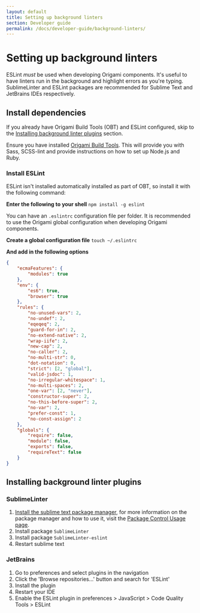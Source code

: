 ```yaml
---
layout: default
title: Setting up background linters
section: Developer guide
permalink: /docs/developer-guide/background-linters/
---
```


# Setting up background linters

ESLint *must* be used when developing Origami components. It's useful to have linters run in the background and highlight errors as you're typing. SublimeLinter and ESLint packages are recommended for Sublime Text and JetBrains IDEs respectively.

## Install dependencies

If you already have Origami Build Tools (OBT) and ESLint configured, skip to the [Installing background linter plugins](#Installing-background-linter-plugins) section.

Ensure you have installed [Origami Build Tools](https://www.npmjs.com/package/origami-build-tools). This will provide you with Sass, SCSS-lint and provide instructions on how to set up Node.js and Ruby. 

### Install ESLint

ESLint isn't installed automatically installed as part of OBT, so install it with the following command:

**Enter the following to your shell**
`npm install -g eslint`

You can have an `.eslintrc` configuration file per folder. It is recommended to use the Origami global configuration when developing Origami components.

**Create  a global configuration file**
`touch ~/.eslintrc`

**And add in the following options**
```json
{
	"ecmaFeatures": {
		"modules": true
	},
	"env": {
		"es6": true,
		"browser": true
	},
	"rules": {
		"no-unused-vars": 2,
		"no-undef": 2,
		"eqeqeq": 2,
		"guard-for-in": 2,
		"no-extend-native": 2,
		"wrap-iife": 2,
		"new-cap": 2,
		"no-caller": 2,
		"no-multi-str": 0,
		"dot-notation": 0,
		"strict": [2, "global"],
		"valid-jsdoc": 1,
		"no-irregular-whitespace": 1,
		"no-multi-spaces": 2,
		"one-var": [2, "never"],
		"constructor-super": 2,
		"no-this-before-super": 2,
		"no-var": 2,
		"prefer-const": 1,
		"no-const-assign": 2
	},
	"globals": {
		"require": false,
		"module": false,
		"exports": false,
		"requireText": false
	}
}
```

## Installing background linter plugins

### SublimeLinter
1. [Install the sublime text package manager](https://packagecontrol.io/installation), for more information on the package manager and how to use it, visit the [Package Control Usage page](https://packagecontrol.io/docs/usage).
2. Install package  `SublimeLinter`
3. Install package `SublimeLinter-eslint`
4. Restart sublime text

### JetBrains

 1. Go to preferences and select plugins in the navigation
 2. Click the 'Browse repositories...' button and search for 'ESLint'
 3. Install the plugin
 4. Restart your IDE
 5. Enable the ESLint plugin in preferences > JavaScript > Code Quality Tools > ESLint

